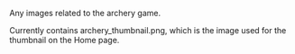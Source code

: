 Any images related to the archery game.

Currently contains archery_thumbnail.png, which is the image used for the thumbnail on the Home page.
